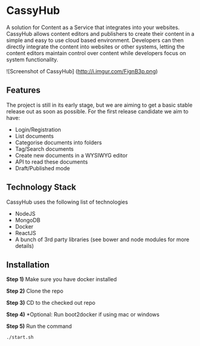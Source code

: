 # CassyHub
A solution for Content as a Service that integrates into your websites. CassyHub allows content editors and publishers to create their content in a simple and easy to use cloud based environment. Developers can then directly integrate the content into websites or other systems, letting the content editors maintain control over content while developers focus on system functionality.

![Screenshot of CassyHub]
(http://i.imgur.com/FignB3p.png)

Features
--------
The project is still in its early stage, but we are aiming to get a basic stable release out as soon as possible. For the first release candidate we aim to have:

- Login/Registration
- List documents
- Categorise documents into folders
- Tag/Search documents
- Create new documents in a WYSIWYG editor
- API to read these documents
- Draft/Published mode


Technology Stack
----------------
CassyHub uses the following list of technologies

- NodeJS
- MongoDB
- Docker
- ReactJS
- A bunch of 3rd party libraries (see bower and node modules for more details)

Installation
------------

**Step 1)** Make sure you have docker installed

**Step 2)** Clone the repo

**Step 3)** CD to the checked out repo

**Step 4)** *Optional: Run boot2docker if using mac or windows

**Step 5)** Run the command

```
./start.sh
````
